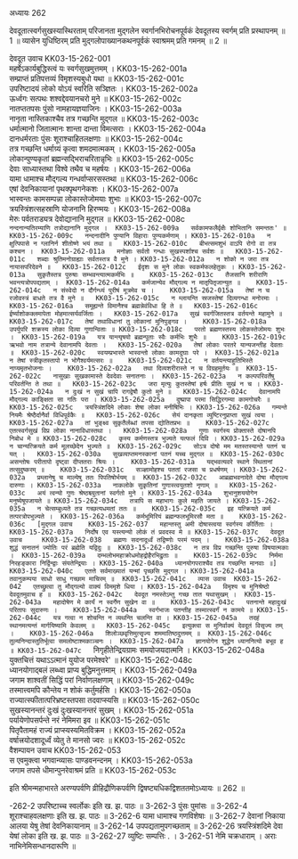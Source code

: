 अध्यायः 262

देवदूतात्स्वर्गसुखस्यास्थिरताम् परिजानता मुद्गलेन स्वर्गानभिरोचनपूर्वकं देवदूतस्य स्वर्गम् प्रति प्रस्थापनम् ॥ 1 ॥ व्यासेन युधिष्ठिरम् प्रति मुद्गलोपाख्यानकथनपूर्वकं स्वाश्रमम् प्रति गमनम् ॥ 2 ॥

देवदूत उवाच 	KK03-15-262-001  
महर्षेऽकार्यबुद्धिस्त्वं यः स्वर्गसुखमुत्तमम् ।	KK03-15-262-001a  
सम्प्राप्तं प्रतिपत्तव्यं विमृशस्यबुधो यथा ॥	KK03-15-262-001c  
उपरिष्टादयं लोको योऽयं स्वरिति सञ्ज्ञितः ।	KK03-15-262-002a  
ऊर्ध्वगः सत्पथः शश्वद्देवयानचरो मुने ॥	KK03-15-262-002c  
नातप्ततपसः पुंसो नामहायज्ञयाजिनः ।	KK03-15-262-003a  
नानृता नास्तिकाश्चैव तत्र गच्छन्ति मुद्गल ॥	KK03-15-262-003c  
धर्मात्मानो जितात्मानः शान्ता दान्ता विमत्सराः ।	KK03-15-262-004a  
दानधर्मरताः पुंसः शूराश्चाहितलक्षणाः ॥	KK03-15-262-004c  
तत्र गच्छन्ति धर्माग्र्यं कृत्वा शमदमात्मकम् ।	KK03-15-262-005a  
लोकान्पुण्यकृतां ब्रह्मन्सद्भिराचरितान्नृभिः ॥	KK03-15-262-005c  
देवाः साध्यास्तथा विश्वे तथैव च महर्षयः ।	KK03-15-262-006a  
यामा धामाश्च मौद्गल्य गन्धर्वाप्सरसस्तथा ॥	KK03-15-262-006c  
एषां देवनिकायानां पृथक्पृथगनेकशः ।	KK03-15-262-007a  
भास्वन्तः कामसम्पन्ना लोकास्तेजोमयाः शुभाः ॥	KK03-15-262-007c  
त्रयस्त्रिंशत्सहस्राणि योजनानि हिरण्मयः ।	KK03-15-262-008a  
मेरुः पर्वतराड्यत्र देवोद्यानानि मुद्गल ॥	KK03-15-262-008c  
`नन्दनान्यतिरम्याणि तत्रोद्यानानि मुद्गल ।	KK03-15-262-009a  
सर्वकामफलैर्वृक्षैः शोभितानि समन्ततः' ॥	KK03-15-262-009c  
नन्दनादीनि पुण्यानि विहाराः पुण्यकर्मणाम् ।	KK03-15-262-010a  
न क्षुत्पिपासे न ग्लानिर्न शीतोष्णे भयं तथा ॥	KK03-15-262-010c  
बीभत्समशुभं वाऽपि रोगो वा तत्र कश्चन ।	KK03-15-262-011a  
मनोज्ञाः सर्वतो गन्धाः सुखस्पर्शाश्च सर्वशः ॥	KK03-15-262-011c  
शब्दाः श्रुतिमनोग्राह्याः सर्वतस्तत्र वै मुने ।	KK03-15-262-012a  
न शोको न जरा तत्र नायासपरिदेवने ॥	KK03-15-262-012c  
ईदृशः स मुने लोकः स्वकर्मफलहेतुकः ।	KK03-15-262-013a  
सुकृतैस्तत्र पुरुषाः सम्भवन्त्यात्मकर्मभिः ॥	KK03-15-262-013c  
तैजसानि शरीराणि भवन्त्यत्रोपपद्यताम् ।	KK03-15-262-014a  
कर्मजान्येव मौद्गल्य न मातृपितृजान्युत ॥	KK03-15-262-014c  
न संस्वेदो न दौर्गन्ध्यं पुरीषं मूत्रमेव च ।	KK03-15-262-015a  
तेषां न च रजोवस्त्रं बाधते तत्र वै मुने ॥	KK03-15-262-015c  
न म्लायन्ति स्रजस्तेषां दिव्यगन्धा मनोरमाः ।	KK03-15-262-016a  
समूह्यन्ते विमानैश्च ब्रह्मन्नेवंविधा हि ते ॥	KK03-15-262-016c  
ईर्ष्याशोकक्लमापेता मोहमात्सर्यवर्जिताः ।	KK03-15-262-017a  
सुखं स्वर्गजितस्तत्र वर्तयन्ते महामुने ॥	KK03-15-262-017c  
तेषां तथाविधानां तु लोकानां मुनिपुङ्गव ।	KK03-15-262-018a  
उपर्युपरि शक्रस्य लोका दिव्या गुणान्विताः ॥	KK03-15-262-018c  
परतो ब्रह्मणस्तस्य लोकस्तेजोमयः शुभः ।	KK03-15-262-019a  
यत्र यान्त्यृषयो ब्रह्मन्पूताः स्वैः कर्मभिः शुभैः ॥	KK03-15-262-019c  
ऋभवो नाम तत्रान्ये देवानामपि देवताः ।	KK03-15-262-020a  
तेषां लोकाः परतरे यान्यजन्तीह देवताः ॥	KK03-15-262-020c  
स्वयम्प्रभास्ते भास्वन्तो लोकाः कामदुघाः परे ।	KK03-15-262-021a  
न तेषां स्त्रीकृतस्तापो न भोगैश्वर्यमत्सरः ॥	KK03-15-262-021c  
न वर्तयन्त्याहुतिभिस्ते नाप्यमृतभोजनाः ।	KK03-15-262-022a  
तथा दिव्यशरीरास्ते न च विग्रहमूर्तयः ॥	KK03-15-262-022c  
नासुखाः सुखकामास्ते देवदेवाः सनातनाः ।	KK03-15-262-023a  
न कल्पपरिवर्तेषु परिवर्तन्ति ते तथा ॥	KK03-15-262-023c  
जरा मृत्युः कुतस्तेषां हर्षः प्रीतिः सुखं न च ।	KK03-15-262-024a  
न दुःखं न सुखं चापि रागद्वेषौ कुतो मुने ॥	KK03-15-262-024c  
देवानामपि मौद्गल्य काङ्क्षिता सा गतिः परा ।	KK03-15-262-025a  
दुष्प्रापा परमा सिद्धिरगम्या कामगोचरैः ॥	KK03-15-262-025c  
त्रयस्त्रिंशदिमे लोकाः शेषा लोका मनीषिभिः ।	KK03-15-262-026a  
गम्यन्ते नियमैः श्रेष्ठैर्दानैर्वा विधिपूर्वकैः ॥	KK03-15-262-026c  
सेयं दानकृता व्युष्टिरनुप्राप्ता सुखं त्वया ।	KK03-15-262-027a  
तां भुङ्क्ष्व सुकृतैर्लब्धां तपसा द्योतितप्रभः ॥	KK03-15-262-027c  
एतत्स्वर्गसुखं विप्र लोका नानाविधास्तथा ।	KK03-15-262-028a  
गुणाः स्वर्गस्य प्रोक्तास्ते दोषानपि निबोध मे ॥	KK03-15-262-028c  
कृस्य कर्मणस्तत्र भुज्यते यत्फलं दिवि ।	KK03-15-262-029a  
न चान्यत्क्रियते कर्म मूलच्छेदेन भुज्यते ॥	KK03-15-262-029c  
सोऽत्र दोषो मम मतस्तस्यान्ते पतनं च यत् ।	KK03-15-262-030a  
सुखव्याप्तमनस्कानां पतनं यच्च मुद्गल ॥	KK03-15-262-030c  
असन्तोषः परीतापो दृष्ट्वा दीप्ततराः श्रियः ।	KK03-15-262-031a  
यद्भवत्यवरे स्थाने स्थितानां तत्सुदुष्करम् ॥	KK03-15-262-031c  
सञ्ज्ञामोहश्च पततां रजसा च प्रधर्षणम् ।	KK03-15-262-032a  
प्रम्लानेषु च माल्येषु ततः पिपतिषोर्भयम् ॥	KK03-15-262-032c  
आब्रह्मभवनादेते दोषा मौद्गल्य दारुणाः ।	KK03-15-262-033a  
नाकलोके सुकृतिनां गुणास्त्वयुतशो नृणाम् ॥	KK03-15-262-033c  
अयं त्वन्यो गुणः श्रेष्ठश्च्युतानां स्वर्गतो मुने ।	KK03-15-262-034a  
शुभानुशययोगेन मनुष्येषूपजायते ॥	KK03-15-262-034c  
तत्रापि स महाभागः कुले महति जायते ।	KK03-15-262-035a  
न चेत्सम्बुध्यते तत्र गच्छत्यधमतां ततः ॥	KK03-15-262-035c  
इह यत्क्रियते कर्म तत्परत्रोपभुज्यते ।	KK03-15-262-036a  
कर्मभूमिरियं ब्रह्मन्फलभूमिरसौ मता ॥	KK03-15-262-036c  
[मुद्गल उवाच 	KK03-15-262-037  
महान्तस्तु अमी दोषास्त्वया स्वर्गस्य कीर्तिताः ।	KK03-15-262-037a  
निर्दोष एव यस्त्यन्यो लोकं तं प्रवदस्व मे ॥	KK03-15-262-037c  
देवदूत उवाच 	KK03-15-262-038  
ब्रह्मणः सदनादूर्ध्वं तद्विष्णोः परमं पदम् ।	KK03-15-262-038a  
शुद्धं सनातनं ज्योतिः परं ब्रह्मेति यद्विदुः ॥	KK03-15-262-038c  
न तत्र विप्र गच्छन्ति पुरुषा विषयात्मकाः ।	KK03-15-262-039a  
दम्भलोभमहाक्रोधमोहद्रोहैरभिद्रुताः ॥	KK03-15-262-039c  
निर्ममा निरहङ्कारा निर्द्विन्द्वाः संयतेन्द्रियाः ।	KK03-15-262-040a  
ध्यानयोगपराश्चैव तत्र गच्छन्ति मानवाः ॥]	KK03-15-262-040c  
एतत्ते सर्वमाख्यातं यन्मां पृच्छसि मुद्गल ।	KK03-15-262-041a  
तवानुकम्पया साधो साधु गच्छाम माचिरम् ॥	KK03-15-262-041c  
व्यास उवाच 	KK03-15-262-042  
एतच्छ्रुत्वा तु मौद्गल्यो वाक्यं विममृशे धिया ।	KK03-15-262-042a  
विमृश्य च मुनिश्रेष्ठो देवदूतमुवाच ह ॥	KK03-15-262-042c  
देवदूत नमस्तेऽम्तु गच्छ तात यथासुखम् ।	KK03-15-262-043a  
महादोषेण मे कार्यं न स्वर्गेण सुखेन वा ॥	KK03-15-262-043c  
पतनान्ते महादुःखं परितापः सुदारुणः ।	KK03-15-262-044a  
स्वर्गभाजः पतन्तीह तस्मात्स्वर्गं न कामये ॥	KK03-15-262-044c  
यत्र गत्वा न शोचन्ति न व्यथन्ति चलन्ति वा ।	KK03-15-262-045a  
तदहं स्थानमत्यन्तं मार्गयिष्यामि केवलम् ॥	KK03-15-262-045c  
इत्युक्त्वा स मुनिर्वाक्यं देवदूतं विसृज्य तम् ।	KK03-15-262-046a  
शिलोञ्छवृत्तिमुत्सृज्य शममातिष्ठदुत्तमम् ॥	KK03-15-262-046c  
तुल्यनिन्दास्तुतिर्भूत्वा समलोष्टाश्मकाञ्चनः ।	KK03-15-262-047a  
ज्ञानयोगेन शुद्धेन ध्याननित्यो बभूव ह ॥	KK03-15-262-047c  
`निगृहीतेन्द्रियग्रामः समयोजयदात्मनि ।	KK03-15-262-048a  
युक्तचित्तं यथाऽऽत्मानं युयोज परमेश्वरे' ॥	KK03-15-262-048c  
ध्यानयोगाद्बलं लब्ध्वा प्राप्य बुद्धिमनुत्तमाम् ।	KK03-15-262-049a  
जगाम शाश्वतीं सिद्धिं परां निर्वाणलक्षणाम् ॥	KK03-15-262-049c  
तस्मात्त्वमपि कौन्तेय न शोकं कर्तुमर्हसि ।	KK03-15-262-050a  
राज्यात्स्फीतात्परिभ्रष्टस्तपसा तदवाप्स्यसि ॥	KK03-15-262-050c  
सुखस्यानन्तरं दुःखं दुःखस्यानन्तरं सुखम् ।	KK03-15-262-051a  
पर्यायेणोपसर्पन्ते नरं नेमिमरा इव ॥	KK03-15-262-051c  
पितृपैतामहं राज्यं प्राप्स्यस्यमितविक्रम ।	KK03-15-262-052a  
वर्षात्त्रयोदशादूर्ध्वं व्येतु ते मानसो ज्वरः ॥	KK03-15-262-052c  
वैशम्पायन उवाच	KK03-15-262-053  
स एवमुक्त्वा भगवान्व्यासः पाण्डवनन्दनम् ।	KK03-15-262-053a  
जगाम तपसे धीमान्पुनरेवाश्रमं प्रति ॥	KK03-15-262-053c  

इति श्रीमन्महाभारते अरण्यपर्वणि व्रीहिद्रौणिकपर्वणि द्विषष्ट्यधिकद्विशततमोऽध्यायः ॥ 262 ॥

-262-2 उपरिष्टाच्च स्वर्लोकः इति ख. झ. पाठः ॥ 3-262-3 पुंसः पुमांसः ॥ 3-262-4 शूराश्चाहवलक्षणाः इति ख. झ. पाठः ॥ 3-262-6 यामा धामाश्च गणविशेषाः ॥ 3-262-7 देवानां निकाया आलया येषु तेषां देवनिकायानाम् ॥ 3-262-14 उपपद्यतामुपगच्छताम् ॥ 3-262-26 त्रयस्त्रिंशदिमे देवा येषां लोका इति ख. झ. पाठः ॥ 3-262-27 व्युष्टिः सम्पत्तिः . । 3-262-51 नेमि चक्रधाराम् । अराः नाभिनेमिसन्धानदारूणि ॥
